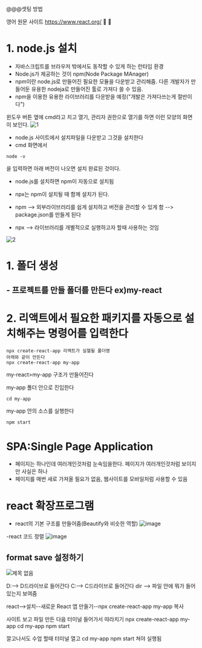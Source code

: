 
@@@셋팅 방법



영어 원문 사이트
https://www.react.org/
🔎
🖤
# 1. node.js 설치
* 자바스크립트를 브라우저 밖에서도 동작할 수 있게 하는 런타임 환경
* Node.js가 제공하는 것이 npm(Node Package MAnager)
* npm이란 node.js로 만들어진 필요한 모듈을 다운받고 관리해줌. 다른 개발자가 만들어둔 유용한 nodeja로 만들어진 툴로 가져다 쓸 수 있음.
* npm을 이용한 유용한 라이브러리를 다운받을 예정("개발은 가져다쓰는게 절반이다")


윈도우 버튼 옆에 cmd라고 치고 열기, 관리자 권한으로 열기를 하면 이런 모양의 화면이 보인다. 
![1](https://github.com/gogoringhye/read/assets/145514996/c0a896f1-45b2-45a3-abb7-2080f5bdcba0)



* node.js 사이트에서 설치파일을 다운받고 그것을 설치한다
* cmd 화면에서 
```
node -v
```
을 입력하면 아래 버전이 나오면 설치 완료된 것이다.

* node.js를 설치하면 npm이 자동으로 설치됨

* npx는 npm이 설치될 때 함께 설치가 된다.

* npm --> 외부라이브러리를 쉽게 설치하고 버전을 관리할 수 있게 함 --> package.json를 만들게 된다

* npx --> 라이브러리를 개별적으로 실행하고자 할때 사용하는 것임

![2](https://github.com/gogoringhye/read/assets/145514996/e8291a92-f0f0-48ae-98b1-6e918931d03f)


# 1. 폴더 생성
## - 프로젝트를 만들 폴더를 만든다 ex)my-react
# 2. 리액트에서 필요한 패키지를 자동으로 설치해주는 명령어를 입력한다
```
npx create-react-app 리액트가 실핼될 폴더명
아래와 같이 만든다
npx create-react-app my-app

```
my-react>my-app 구조가 만들어진다

my-app 폴더 안으로 진입한다

```
cd my-app
```
my-app 안의 소스를 실행한다
```
npm start
```

# SPA:Single Page Application
- 페이지는 하나인데 여러개인것처럼 눈속임을한다. 페이지가 여러개인것처럼 보이지만 사실은 하나
- 페이지를 매번 새로 가져올 필요가 없음, 웹사이트를 모바일처럼 사용할 수 있음


# react 확장프로그램

- react의 기본 구조를 만들어줌(Beautify와 비슷한 역할)
![image](https://github.com/gogoringhye/read/assets/145514996/53e7fcab-f1ba-4b3c-92cc-f5f3dc9b4e5d)

-react 코드 정렬
![image](https://github.com/gogoringhye/read/assets/145514996/1dbe4bd0-addd-410f-bde6-e679304b29c8)

## format save 설정하기

![제목 없음](https://github.com/gogoringhye/read/assets/145514996/5999a7d2-0c6e-4902-9f6f-cbb39ff4bca0)





















D:--> D드라이브로 들어간다 C:--> C드라이브로 들어간다
dir --> 파일 안에 뭐가 들어있는지 보여줌



react-->설치--새로운 React 앱 만들기--npx create-react-app my-app 복사

사이트 보고 파일 만든 다음 터미널 들어가서 따라치기
npx create-react-app my-app
cd my-app
npm start



깔고나서도 수업 할때
터미널 열고 
cd my-app
npm start 쳐야 실행됨
